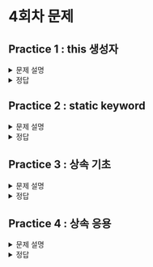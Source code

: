 # 4회차 문제

## Practice 1 : this 생성자

<details> <summary>문제 설명</summary>

### **[문제]** 

### **[설명]** 

</details>

<details> <summary>정답</summary>

### **[코드]**

</details>


## Practice 2 : static keyword

<details>
<summary>문제 설명</summary>

### **[문제]**

### **[설명]**

</details>

<details>
<summary>정답</summary>

### **[코드]**

</details>


## Practice 3 : 상속 기초

<details>
<summary>문제 설명</summary>

### **[문제]**

### **[설명]**

</details>

<details>
<summary>정답</summary>

### **[코드]**

</details>

## Practice 4 : 상속 응용


<details>
<summary>문제 설명</summary>

### **[문제]**

### **[설명]** super

</details>

<details>
<summary>정답</summary>

### **[코드]**

</details>